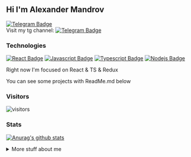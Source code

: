 ## Hi I'm Alexander Mandrov

[![Telegram Badge](https://img.shields.io/badge/-Telegram-0088CC?style=flat-square&labelColor=E2E2E2&logo=telegram&logoColor=B23121)](https://t.me/MANDR1K)
<br >
Visit my tg channel:
[![Telegram Badge](https://img.shields.io/badge/-Telegram-0088CC?style=flat-square&labelColor=E2E2E2&logo=telegram&logoColor=B23121)](https://t.me/unsleeping706)


### Technologies

[![React Badge](https://img.shields.io/badge/-React-61DBFB?style=for-the-badge&labelColor=black&logo=react&logoColor=61DBFB)](#)
[![Javascript Badge](https://img.shields.io/badge/-Javascript-F0DB4F?style=for-the-badge&labelColor=black&logo=javascript&logoColor=F0DB4F)](#) 
[![Typescript Badge](https://img.shields.io/badge/-Typescript-007acc?style=for-the-badge&labelColor=black&logo=typescript&logoColor=007acc)](#)
[![Nodejs Badge](https://img.shields.io/badge/-Nodejs-3C873A?style=for-the-badge&labelColor=black&logo=node.js&logoColor=3C873A)](#)

Right now I'm focused on React & TS & Redux

You can see some projects with ReadMe.md below 
### Visitors

![visitors](https://visitor-badge.glitch.me/badge?page_id=Unsleeping.Unsleeping)

### Stats

[![Anurag's github stats](https://github-readme-stats.vercel.app/api?username=Unsleeping&theme=onedark)](https://github.com/anuraghazra/github-readme-stats)

<details>
<summary>
  More stuff about me
</summary>

<br >
